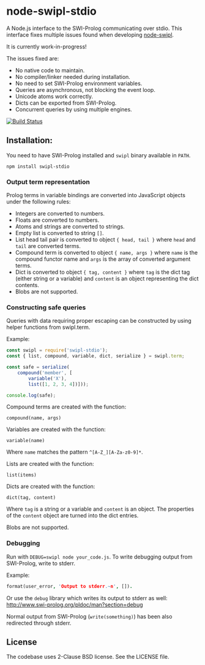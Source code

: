 # node-swipl-stdio

A Node.js interface to the SWI-Prolog communicating over stdio.
This interface fixes multiple issues found when developing [node-swipl][node-swipl].

[node-swipl]:https://github.com/rla/node-swipl

It is currently work-in-progress!

The issues fixed are:

 * No native code to maintain.
 * No compiler/linker needed during installation.
 * No need to set SWI-Prolog environment variables.
 * Queries are asynchronous, not blocking the event loop.
 * Unicode atoms work correctly.
 * Dicts can be exported from SWI-Prolog.
 * Concurrent queries by using multiple engines.

[![Build Status](https://travis-ci.org/rla/node-swipl-stdio.svg?branch=master)](https://travis-ci.org/rla/node-swipl-stdio)

## Installation:

You need to have SWI-Prolog installed and `swipl` binary available in `PATH`.

```
npm install swipl-stdio
```

### Output term representation

Prolog terms in variable bindings are converted into
JavaScript objects under the following rules:

 * Integers are converted to numbers.
 * Floats are converted to numbers.
 * Atoms and strings are converted to strings.
 * Empty list is converted to string `[]`.
 * List head tail pair is converted to object `{ head, tail }` where
   `head` and `tail` are converted terms.
 * Compound term is converted to object `{ name, args }` where
   `name` is the compound functor name and `args` is the array
   of converted argument terms.
 * Dict is converted to object `{ tag, content }` where `tag`
   is the dict tag (either string or a variable) and `content`
   is an object representing the dict contents.
 * Blobs are not supported.

### Constructing safe queries

Queries with data requiring proper escaping can be constructed
by using helper functions from swipl.term.

Example:

```js
const swipl = require('swipl-stdio');
const { list, compound, variable, dict, serialize } = swipl.term;

const safe = serialize(
    compound('member', [
        variable('X'),
        list([1, 2, 3, 4])]));

console.log(safe);
```

Compound terms are created with the function:

```
compound(name, args)
```

Variables are created with the function:

```
variable(name)
```

Where `name` matches the pattern `^[A-Z_][A-Za-z0-9]*`.

Lists are created with the function:

```
list(items)
```

Dicts are created with the function:

```
dict(tag, content)
```

Where `tag` is a string or a variable and `content` is an object.
The properties of the `content` object are turned into the dict
entries.

Blobs are not supported.

### Debugging

Run with `DEBUG=swipl node your_code.js`. To write debugging output
from SWI-Prolog, write to stderr.

Example:

```prolog
format(user_error, 'Output to stderr.~n', []).
```

Or use the `debug` library which writes its output to stderr as well:
<http://www.swi-prolog.org/pldoc/man?section=debug>

Normal output from SWI-Prolog (`write(something)`) has been also redirected
through stderr.

## License

The codebase uses 2-Clause BSD license. See the LICENSE file.
